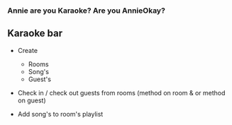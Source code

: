 ### Annie are you Karaoke? Are you AnnieOkay?
## Karaoke bar

- Create
    - Rooms
    - Song's
    - Guest's

- Check in / check out guests from rooms (method on room & or method on guest)

- Add song's to room's playlist